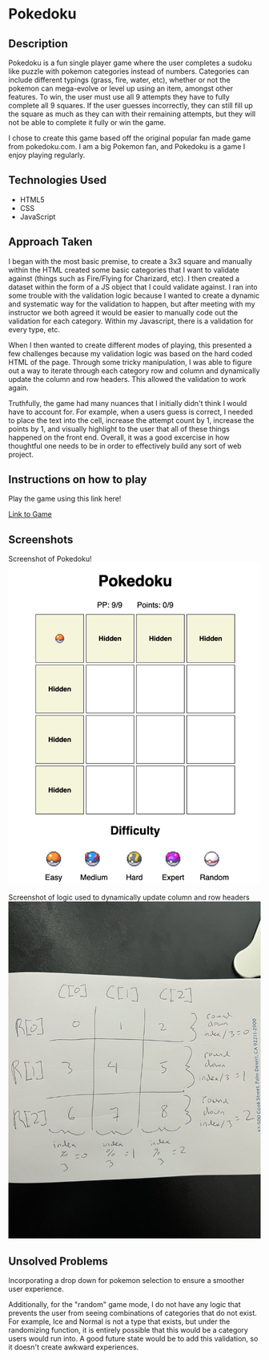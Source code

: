 
Pokedoku
=====================

## Description

Pokedoku is a fun single player game where the user completes a sudoku like puzzle with pokemon categories instead of numbers. Categories can include different typings (grass, fire, water, etc), whether or not the pokemon can mega-evolve or level up using an item, amongst other features. To win, the user must use all 9 attempts they have to fully complete all 9 squares. If the user guesses incorrectly, they can still fill up the square as much as they can with their remaining attempts, but they will not be able to complete it fully or win the game.

I chose to create this game based off the original popular fan made game from pokedoku.com. I am a big Pokemon fan, and Pokedoku is a game I enjoy playing regularly.

## Technologies Used

-	HTML5
-	CSS
-	JavaScript

## Approach Taken

I began with the most basic premise, to create a 3x3 square and manually within the HTML created some basic categories that I want to validate against (things such as Fire/Flying for Charizard, etc). I then created a dataset within the form of a JS object that I could validate against. I ran into some trouble with the validation logic because I wanted to create a dynamic and systematic way for the validation to happen, but after meeting with my instructor we both agreed it would be easier to manually code out the validation for each category. Within my Javascript, there is a validation for every type, etc.

When I then wanted to create different modes of playing, this presented a few challenges because my validation logic was based on the hard coded HTML of the page. Through some tricky manipulation, I was able to figure out a way to iterate through each category row and column and dynamically update the column and row headers. This allowed the validation to work again.

Truthfully, the game had many nuances that I initially didn't think I would have to account for. For example, when a users guess is correct, I needed to place the text into the cell, increase the attempt count by 1, increase the points by 1, and visually highlight to the user that all of these things happened on the front end. Overall, it was a good excercise in how thoughtful one needs to be in order to effectively build any sort of web project.

## Instructions on how to play

Play the game using this link here!

[Link to Game](https://adamzhujiang.github.io/Pokedoku/)

## Screenshots

Screenshot of Pokedoku!
![alt text](https://github.com/adamzhujiang/Pokedoku/blob/main/Pokedoku%20Screenshot.png "Game Screenshot")

Screenshot of logic used to dynamically update column and row headers
![alt text](https://github.com/adamzhujiang/Pokedoku/blob/main/Grid%20Logic.jpeg "Grid Logic")

## Unsolved Problems
Incorporating a drop down for pokemon selection to ensure a smoother user experience.

Additionally, for the "random" game mode, I do not have any logic that prevents the user from seeing combinations of categories that do not exist. For example, Ice and Normal is not a type that exists, but under the randomizing function, it is entirely possible that this would be a category users would run into. A good future state would be to add this validation, so it doesn't create awkward experiences.
